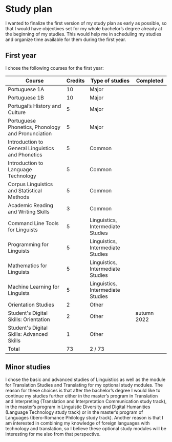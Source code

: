 # Study plan

I wanted to finalize the first version of my study plan as early as possible, so that I would have objectives set for my whole bachelor’s degree already at the beginning of my studies. This would help me in scheduling my studies and organize time available for them during the first year.

## First year

I chose the following courses for the first year:

| Course        | Credits | Type of studies | Completed |
|---------------|---------|-----------------|-----------|
| Portuguese 1A | 10      | Major | |
| Portuguese 1B | 10      | Major | |
| Portugal’s History and Culture | 5 | Major | |
| Portuguese Phonetics, Phonology and Pronunciation | 5 | Major | |
| Introduction to General Linguistics and Phonetics | 5 | Common | |
| Introduction to Language Technology | 5 | Common | |
| Corpus Linguistics and Statistical Methods | 5 | Common | |
| Academic Reading and Writing Skills | 3 | Common |
| Command Line Tools for Linguists | 5 | Linguistics, Intermediate Studies | 
| Programming for Linguists  | 5 | Linguistics, Intermediate Studies | |
| Mathematics for Linguists | 5 | Linguistics, Intermediate Studies | |
| Machine Learning for Linguists | 5 | Linguistics, Intermediate Studies | |
| Orientation Studies | 2 | Other | |
| Student's Digital Skills: Orientation | 2 | Other | autumn 2022 |
| Student's Digital Skills: Advanced Skills | 1 | Other | | 
| Total | 73 | 2 / 73 |

## Minor studies

I chose the basic and advanced studies of Linguistics as well as the module for Translation Studies and Translating for my optional study modules. The reason for these choices is that after the bachelor’s degree I would like to continue my studies further either in the master’s program in Translation and Interpreting (Translation and Interpretation Communication study track), in the master’s program in Linguistic Diversity and Digital Humanities (Language Technology study track) or in the master’s program of Languages (Ibero-Romance Philology study track). Another reason is that I am interested in combining my knowledge of foreign languages with technology and translation, so I believe these optional study modules will be interesting for me also from that perspective.

